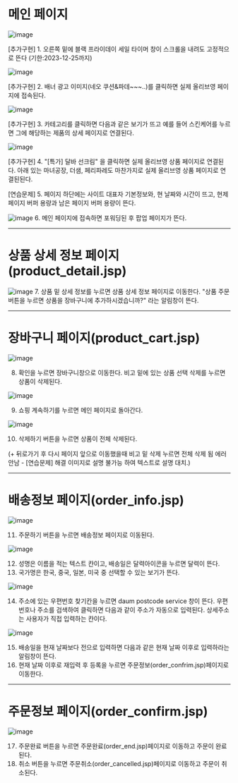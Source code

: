 # 메인 페이지
![image](https://github.com/dpcdrypak/SERVLET_20210985/assets/112855199/4a323e50-de10-4b0a-8d1d-a8b99d864c1f)

[추가구현] 1. 오른쪽 밑에 블랙 프라이데이 세일 타이머 창이 스크롤을 내려도 고정적으로 뜬다 (기한:2023-12-25까지)


![image](https://github.com/dpcdrypak/SERVLET_20210985/assets/112855199/a0906b4e-ef04-4a46-ab29-d59ba999736b)

[추가구현] 2. 배너 광고 이미지(네오 쿠션&파데~~~..)를 클릭하면 실제 올리브영 페이지에 접속된다.


![image](https://github.com/dpcdrypak/SERVLET_20210985/assets/112855199/198278c5-06a1-4e97-8d4e-07cbfc6e7ff8)

[추가구현] 3. 카테고리를 클릭하면 다음과 같은 보기가 뜨고 예를 들어 스킨케어를 누르면 그에 해당하는 제품의 상세 페이지로 연결된다.

![image](https://github.com/dpcdrypak/SERVLET_20210985/assets/112855199/b4eb5f49-68d3-443f-a763-cf2b56d01db6)

[추가구현] 4. "[특가] 달바 선크림" 을 클릭하면 실제 올리브영 상품 페이지로 연결된다. 아래 있는 마녀공장, 더샘, 페리파레도 마찬가지로 실제 올리브영 상품 페이지로 연결된된다. 

[연습문제] 5. 페이지 하단에는 사이트 대표자 기본정보와, 현 날짜와 시간이 뜨고, 현제 페이지 버퍼 용량과 남은 페이지 버퍼 용량이 뜬다.

![image](https://github.com/dpcdrypak/SERVLET_20210985/assets/112855199/216db187-4875-4018-8c20-bea7c11513fb)
6. 메인 페이지에 접속하면 포워딩된 후 팝업 페이지가 뜬다.

---

# 상품 상세 정보 페이지(product_detail.jsp)
![image](https://github.com/dpcdrypak/SERVLET_20210985/assets/112855199/c65b0f93-3398-46ef-b886-7e3a78484ae4)
7. 상품 밑 상세 정보를 누르면 상품 상세 정보 페이지로 이동한다. "상품 주문 버튼을 누르면 상품을 장바구니에 추가하시겠습니까?" 라는 알림창이 뜬다. 

---

# 장바구니 페이지(product_cart.jsp)
![image](https://github.com/dpcdrypak/SERVLET_20210985/assets/112855199/e9014811-7c66-439f-9b81-07a7a5298047)

8. 확인을 누르면 장바구니창으로 이동한다. 비고 밑에 있는 상품 선택 삭제를 누르면 상품이 삭제된다.

![image](https://github.com/dpcdrypak/SERVLET_20210985/assets/112855199/5b81f7f6-6bc2-4a9c-9e8f-07595936273a)

9. 쇼핑 계속하기를 누르면 메인 페이지로 돌아간다.

![image](https://github.com/dpcdrypak/SERVLET_20210985/assets/112855199/28013ecd-d8c9-4f2e-ab6a-5b76e4355e0b)

10. 삭제하기 버튼을 누르면 상품이 전체 삭제된다.
    
(+ 뒤로가기 후 다시 페이지 앞으로 이동했을때 비고 밑 삭제 누르면 전체 삭제 됨 에러 안남 - [연습문제] 해결 이미지로 설명 불가능 하여 텍스트로 설명 대치.)

---

# 배송정보 페이지(order_info.jsp)
![image](https://github.com/dpcdrypak/SERVLET_20210985/assets/112855199/e063771f-ae52-440b-b5e3-6e65fc4845d8)

11. 주문하기 버튼을 누르면 배송정보 페이지로 이동된다.
    
![image](https://github.com/dpcdrypak/SERVLET_20210985/assets/112855199/01c6d67c-e21c-478b-aadf-42f255c4591a)

12. 성명은 이름을 적는 텍스트 칸이고, 배송일은 달력아이콘을 누르면 달력이 뜬다.
13. 국가명은 한국, 중국,  일본, 미국 중 선택할 수 있는 보기가 뜬다.

![image](https://github.com/dpcdrypak/SERVLET_20210985/assets/112855199/221c4853-ce4d-4245-85f2-1bb62a918130)

14. 주소에 있는 우편번호 찾기칸을 누르면 daum postcode service 창이 뜬다. 우편번호나 주소를 검색하여 클릭하면 다음과 같이 주소가 자동으로 입력된다.
    상세주소는 사용자가 직접 입력하는 칸이다.
    
![image](https://github.com/dpcdrypak/SERVLET_20210985/assets/112855199/628e2e43-e1e3-4018-b089-b54995e97a03)

15. 배송일을 현재 날짜보다 전으로 입력하면 다음과 같은 현재 날짜 이후로 입력하라는 알림창이 뜬다.
16. 현재 날짜 이후로 재입력 후 등록을 누르면 주문정보(order_confrim.jsp)페이지로 이동한다.

---

# 주문정보 페이지(order_confirm.jsp)

![image](https://github.com/dpcdrypak/SERVLET_20210985/assets/112855199/f99225ce-deb5-42c2-b728-c4dd93efbfc0)

17. 주문완료 버튼을 누르면 주문완료(order_end.jsp)페이지로 이동하고 주문이 완료된다.
18. 취소 버튼을 누르면 주문취소(order_cancelled.jsp)페이지로 이동하고 주문이 취소된다.
    

































